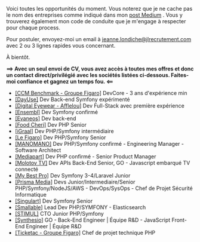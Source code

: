 Voici toutes les opportunités du moment. Vous noterez que je ne cache pas le nom des entreprises comme indiqué dans mon <a href="https://medium.com/@jlondiche/jarr%C3%AAte-le-recrutement-propri%C3%A9taire-je-d%C3%A9marre-l-open-source-6e33463aec9">post Medium</a> . Vous y trouverez également mon code de conduite que je m'engage à respecter pour chaque process.

Pour postuler, envoyez-moi un email à <a href="mailto:jeanne.londiche@jlrecrutement.com">jeanne.londiche@jlrecrutement.com</a> avec 2 ou 3 lignes rapides vous concernant.

À bientôt.

**==> Avec un seul envoi de CV, vous avez accès à toutes mes offres et donc un contact direct/privilégié avec les sociétés listées ci-dessous. Faites-moi confiance et gagnez un temps fou. <==**

- <a href="https://github.com/jlondiche/job-board-php/blob/master/CCMBENCHMARK.md">[CCM Benchmark - Groupe Figaro]</a> DevCore - 3 ans d'expérience min
- <a href="https://github.com/jlondiche/job-board-php/blob/master/DAYUSE.md">[DayUse]</a> Dev Back-end Symfony expérimenté
- <a href="https://github.com/jlondiche/job-board-php/blob/master/DIGITAL%20EYEWEAR%20-%20AFFLELOU.md">[Digital Eyewear - Afflelou]</a> Dev Full-Stack avec première expérience
- <a href="https://github.com/jlondiche/job-board-php/blob/master/ENSEMBL.md">[Ensembl]</a> Dev Symfony confirmé
- <a href="https://github.com/jlondiche/job-board-php/blob/master/EVANEOS.md">[Evaneos]</a> Dev back-end
- <a href="https://github.com/jlondiche/job-board-php/blob/master/FOODCHERI.md">[Food Cheri]</a> Dev PHP Senior
- <a href="https://github.com/jlondiche/job-board-php/blob/master/IGRAAL.md">[iGraal]</a> Dev PHP/Symfony intermédiaire
- <a href="https://github.com/jlondiche/job-board-php/blob/master/LE%20FIGARO.md">[Le Figaro]</a> Dev PHP/Symfony Senior
- <a href="https://github.com/jlondiche/job-board-php/blob/master/MANOMANO.md">[MANOMANO]</a> Dev PHP/Symfony confirmé - Engineering Manager - Software Architect
- <a href="https://github.com/jlondiche/job-board-php/blob/master/MEDIAPART.md">[Mediapart]</a> Dev PHP confirmé - Senior Product Manager
- <a href="https://github.com/jlondiche/job-board-php/blob/master/MOLOTOV%20TV.md">[Molotov TV]</a> Dev APIs Back-End Senior, GO - Javascript embarqué TV connecté
- <a href="https://github.com/jlondiche/job-board-php/blob/master/MYBESTPRO.md">[My Best Pro]</a> Dev Symfony 3-4/Laravel Junior
- <a href="https://github.com/jlondiche/job-board-php/blob/master/PRISMAMEDIA.md">[Prisma Media]</a> Devs Junior/Intermediaire/Senior PHP/Symfony/NodeJS/AWS - DevOps/SysOps - Chef de Projet Sécurité Informatique
- <a href="https://github.com/jlondiche/job-board-php/blob/master/SINGULART.md">[Singulart]</a> Dev Symfony Senior
- <a href="https://github.com/jlondiche/job-board-php/blob/master/SMALLABLE.md">[Smallable]</a> Lead Dev PHP/SYMFONY - Elasticsearch
- <a href="https://github.com/jlondiche/job-board-php/blob/master/STIMUL%20%23CTO%20Junior.md">[STIMUL]</a> CTO Junior PHP/Symfony
- <a href="https://github.com/jlondiche/job-board-php/blob/master/SYNTHESIO.md">[Synthesio]</a> GO - Back-End Engineer | Équipe R&D - JavaScript Front-End Engineer | Équipe R&D
- <a href="https://github.com/jlondiche/job-board-php/blob/master/TICKETAC%20-%20GROUPE%20FIGARO.md">[Ticketac - Groupe Figaro]</a> Chef de projet technique PHP


